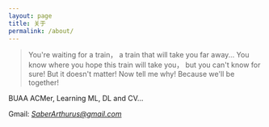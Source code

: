 ```yaml
---
layout: page
title: 关于
permalink: /about/
---
```


>You're waiting for a train，
>a train that will take you far away...
>You know where you hope this train will take you， 
>but you can't know for sure! 
>But it doesn't matter!
>Now tell me why! 
>Because we'll be together! 


BUAA ACMer, Learning ML, DL and CV...

Gmail: *SaberArthurus@gmail.com*
